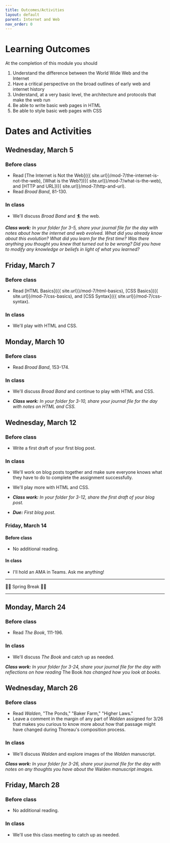 ```yaml
---
title: Outcomes/Activities
layout: default
parent: Internet and Web
nav_order: 0
---
```


# Learning Outcomes

At the completion of this module you should

1. Understand the difference between the World Wide Web and the Internet
2. Have a critical perspective on the broad outlines of early web and internet history
3. Understand, at a very basic level, the architecture and protocols that make the web run
3. Be able to write basic web pages in HTML
4. Be able to style basic web pages with CSS

# Dates and Activities

## Wednesday, March 5

### Before class

- Read [The Internet is Not the Web]({{ site.url}}/mod-7/the-internet-is-not-the-web), [What is the Web?]({{ site.url}}/mod-7/what-is-the-web), and [HTTP and URL]({{ site.url}}/mod-7/http-and-url).
- Read *Broad Band*, 81-130.

### In class

- We'll discuss *Broad Band* and 🏄 the web.

***Class work:*** *In your folder for 3-5, share your journal file for the day with notes about how the internet and web evolved. What did you already know about this evolution? What did you learn for the first time? Was there anything you thought you knew that turned out to be wrong? Did you have to modify any knowledge or beliefs in light of what you learned?*

## Friday, March 7

### Before class

- Read [HTML Basics]({{ site.url}}/mod-7/html-basics), [CSS Basics]({{ site.url}}/mod-7/css-basics), and [CSS Syntax]({{ site.url}}/mod-7/css-syntax).

### In class

- We'll play with HTML and CSS.

## Monday, March 10

### Before class

- Read *Broad Band*, 153-174.

### In class

- We'll discuss *Broad Band* and continue to play with HTML and CSS.

- ***Class work:*** *In your folder for 3-10, share your journal file for the day with notes on HTML and CSS.*

## Wednesday, March 12

### Before class

- Write a first draft of your first blog post.

### In class

- We'll work on blog posts together and make sure everyone knows what they have to do to complete the assignment successfully.
- We'll play more with HTML and CSS.

- ***Class work:*** *In your folder for 3-12, share the first draft of your blog post.*
- ***Due:*** *First blog post.*

### Friday, March 14

#### Before class

- No additional reading.

#### In class

- I'll hold an AMA in Teams. Ask me anything!

---

🌱🌱 Spring Break 🌱🌱

---

## Monday, March 24

### Before class

- Read *The Book*, 111-196.

### In class

- We'll discuss *The Book* and catch up as needed.

***Class work:*** *In your folder for 3-24, share your journal file for the day with reflections on how reading* The Book *has changed how you look at books.*

## Wednesday, March 26

### Before class

- Read *Walden*, "The Ponds," "Baker Farm," "Higher Laws."
- Leave a comment in the margin of any part of *Walden* assigned for 3/26 that makes you curious to know more about how that passage might have changed during Thoreau's composition process.

### In class

- We'll discuss *Walden* and explore images of the *Walden* manuscript.

***Class work:*** *In your folder for 3-26, share your journal file for the day with notes on any thoughts you have about the* Walden *manuscript images.*

## Friday, March 28

### Before class

- No additional reading.

### In class

- We'll use this class meeting to catch up as needed.